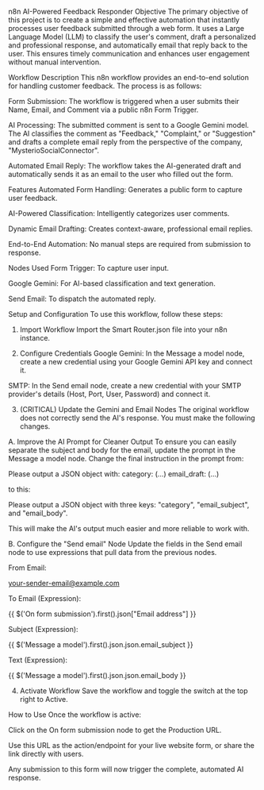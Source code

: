 n8n AI-Powered Feedback Responder
Objective
The primary objective of this project is to create a simple and effective automation that instantly processes user feedback submitted through a web form. It uses a Large Language Model (LLM) to classify the user's comment, draft a personalized and professional response, and automatically email that reply back to the user. This ensures timely communication and enhances user engagement without manual intervention.

Workflow Description
This n8n workflow provides an end-to-end solution for handling customer feedback. The process is as follows:

Form Submission: The workflow is triggered when a user submits their Name, Email, and Comment via a public n8n Form Trigger.

AI Processing: The submitted comment is sent to a Google Gemini model. The AI classifies the comment as "Feedback," "Complaint," or "Suggestion" and drafts a complete email reply from the perspective of the company, "MysterioSocialConnector".

Automated Email Reply: The workflow takes the AI-generated draft and automatically sends it as an email to the user who filled out the form.

Features
Automated Form Handling: Generates a public form to capture user feedback.

AI-Powered Classification: Intelligently categorizes user comments.

Dynamic Email Drafting: Creates context-aware, professional email replies.

End-to-End Automation: No manual steps are required from submission to response.

Nodes Used
Form Trigger: To capture user input.

Google Gemini: For AI-based classification and text generation.

Send Email: To dispatch the automated reply.

Setup and Configuration
To use this workflow, follow these steps:

1. Import Workflow
Import the Smart Router.json file into your n8n instance.

2. Configure Credentials
Google Gemini: In the Message a model node, create a new credential using your Google Gemini API key and connect it.

SMTP: In the Send email node, create a new credential with your SMTP provider's details (Host, Port, User, Password) and connect it.

3. (CRITICAL) Update the Gemini and Email Nodes
The original workflow does not correctly send the AI's response. You must make the following changes.

A. Improve the AI Prompt for Cleaner Output
To ensure you can easily separate the subject and body for the email, update the prompt in the Message a model node. Change the final instruction in the prompt from:

Please output a JSON object with:
category: (...)
email_draft: (...)

to this:

Please output a JSON object with three keys: "category", "email_subject", and "email_body".

This will make the AI's output much easier and more reliable to work with.

B. Configure the "Send email" Node
Update the fields in the Send email node to use expressions that pull data from the previous nodes.

From Email:

your-sender-email@example.com

To Email (Expression):

{{ $('On form submission').first().json["Email address"] }}

Subject (Expression):

{{ $('Message a model').first().json.json.email_subject }}

Text (Expression):

{{ $('Message a model').first().json.json.email_body }}

4. Activate Workflow
Save the workflow and toggle the switch at the top right to Active.

How to Use
Once the workflow is active:

Click on the On form submission node to get the Production URL.

Use this URL as the action/endpoint for your live website form, or share the link directly with users.

Any submission to this form will now trigger the complete, automated AI response.
